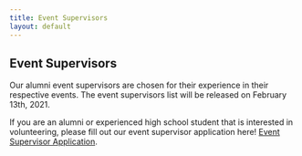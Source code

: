 ```yaml
---
title: Event Supervisors
layout: default
---
```


## Event Supervisors

Our alumni event supervisors are chosen for their experience in their respective events. The event supervisors list will be released on February 13th, 2021.

If you are an alumni or experienced high school student that is interested in volunteering, please fill out our event supervisor application here! [Event Supervisor Application](https://forms.gle/evYdDVc9jrXorRpi9).
